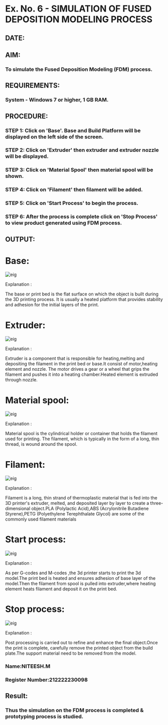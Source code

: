 # Ex. No. 6 - SIMULATION OF FUSED DEPOSITION MODELING PROCESS

## DATE: 
## AIM:
### To simulate the Fused Deposition Modeling (FDM) process.

## REQUIREMENTS:
### System - Windows 7 or higher, 1 GB RAM.

## PROCEDURE:
### STEP 1: Click on 'Base'. Base and Build Platform will be displayed on the left side of the screen.
### STEP 2: Click on 'Extruder' then extruder and extruder nozzle will be displayed.
### STEP 3: Click on 'Material Spool' then material spool will be shown.
### STEP 4: Click on 'Filament' then filament will be added.
### STEP 5: Click on 'Start Process' to begin the process.
### STEP 6: After the process is complete click on 'Stop Process' to view product generated using FDM process.

## OUTPUT:

# Base:

![eig](6.jpg)

Explanation :

The base or print bed is the flat surface on which the object is built during the 3D printing process. It is usually a heated platform that provides stability and adhesion for the initial layers of the print.

# Extruder:

![eig](6.1.jpg)

Explanation :

Extruder is a component that is responsible for heating,melting and depositing the filament in the print bed or base.It consist of motor,heating element and nozzle. The motor drives a gear or a wheel that grips the filament and pushes it into a heating chamber.Heated element is extruded through nozzle.

# Material spool:

![eig](6.2.jpg)

Explanation :

Material spool is the cylindrical holder or container that holds the filament used for printing. The filament, which is typically in the form of a long, thin thread, is wound around the spool.

# Filament:

![eig](6.3.jpg)

Explanation :

Filament is a long, thin strand of thermoplastic material that is fed into the 3D printer's extruder, melted, and deposited layer by layer to create a three-dimensional object.PLA (Polylactic Acid),ABS (Acrylonitrile Butadiene Styrene),PETG (Polyethylene Terephthalate Glycol) are some of the commonly used filament materials

# Start process:

![eig](6.4.jpg)

Explanation :

As per G-codes and M-codes ,the 3d printer starts to print the 3d model.The print bed is heated and ensures adhesion of base layer of the model.Then the filament from spool is pulled into extruder,where heating element heats filament and deposit it on the print bed.

# Stop process:

![eig](6.5.jpg)

Explanation :

Post processing is carried out to refine and enhance the final object.Once the print is complete, carefully remove the printed object from the build plate.The support material need to be removed from the model.

### Name:NITEESH.M
### Register Number:212222230098

## Result:
### Thus the simulation on the FDM process is completed & prototyping process is studied.
